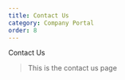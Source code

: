 ```yaml
---
title: Contact Us
category: Company Portal
order: 8
---
```


Contact Us

> This is the contact us page
